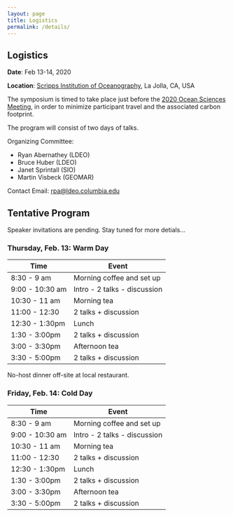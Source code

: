 ```yaml
---
layout: page
title: Logistics
permalink: /details/
---
```


## Logistics

**Date**: Feb 13-14, 2020

**Location**: [Scripps Institution of Oceanography](git@github.com:rabernat/alg-symposium.git), La Jolla, CA, USA

The symposium is timed to take place just before the
[2020 Ocean Sciences Meeting](https://www2.agu.org/ocean-sciences-meeting/),
in order to minimize participant travel and the associated carbon footprint.

The program will consist of two days of talks.

Organizing Committee:
- Ryan Abernathey (LDEO)
- Bruce Huber (LDEO)
- Janet Sprintall (SIO)
- Martin Visbeck (GEOMAR)

Contact Email: rpa@ldeo.columbia.edu

## Tentative Program

Speaker invitations are pending. Stay tuned for more detials...

### Thursday, Feb. 13: Warm Day

| Time            | Event                        |
|-----------------|------------------------------|
| 8:30 - 9 am     | Morning coffee and set up    |
| 9:00 - 10:30 am | Intro - 2 talks - discussion |
| 10:30 - 11 am   | Morning tea                  |
| 11:00 - 12:30   | 2 talks + discussion         |
| 12:30 - 1:30pm  | Lunch                        |
| 1:30 - 3:00pm   | 2 talks + discussion         |
| 3:00 - 3:30pm   | Afternoon tea                |
| 3:30 - 5:00pm   | 2 talks + discussion         |

No-host dinner off-site at local restaurant.

### Friday, Feb. 14: Cold Day

| Time            | Event                        |
|-----------------|------------------------------|
| 8:30 - 9 am     | Morning coffee and set up    |
| 9:00 - 10:30 am | Intro - 2 talks - discussion |
| 10:30 - 11 am   | Morning tea                  |
| 11:00 - 12:30   | 2 talks + discussion         |
| 12:30 - 1:30pm  | Lunch                        |
| 1:30 - 3:00pm   | 2 talks + discussion         |
| 3:00 - 3:30pm   | Afternoon tea                |
| 3:30 - 5:00pm   | 2 talks + discussion         |
